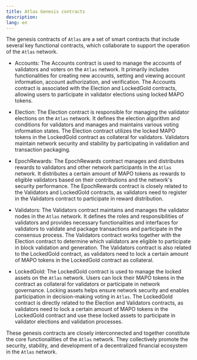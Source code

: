 ```yaml
---
title: Atlas Genesis contracts
description:
lang: en
---
```



The genesis contracts of `Atlas` are a set of smart contracts that include several key functional contracts, which
collaborate to support the operation of the `Atlas` network.

+ Accounts: The Accounts contract is used to manage the accounts of validators and voters on the `Atlas` network. It
  primarily includes functionalities for creating new accounts, setting and viewing account information, account
  authorization, and verification. The Accounts contract is associated with the Election and LockedGold contracts,
  allowing users to participate in validator elections using locked MAPO tokens.

+ Election: The Election contract is responsible for managing the validator elections on the `Atlas` network. It defines
  the election algorithm and conditions for validators and manages and maintains various voting information states. The
  Election contract utilizes the locked MAPO tokens in the LockedGold contract as collateral for validators. Validators
  maintain network security and stability by participating in validation and transaction packaging.

+ EpochRewards: The EpochRewards contract manages and distributes rewards to validators and other network participants
  in the `Atlas` network. It distributes a certain amount of MAPO tokens as rewards to eligible validators based on
  their contributions and the network's security performance. The EpochRewards contract is closely related to the
  Validators and LockedGold contracts, as validators need to register in the Validators contract to participate in
  reward distribution.

+ Validators: The Validators contract maintains and manages the validator nodes in the `Atlas` network. It defines the
  roles and responsibilities of validators and provides necessary functionalities and interfaces for validators to
  validate and package transactions and participate in the consensus process. The Validators contract works together
  with the Election contract to determine which validators are eligible to participate in block validation and
  generation. The Validators contract is also related to the LockedGold contract, as validators need to lock a certain
  amount of MAPO tokens in the LockedGold contract as collateral.

+ LockedGold: The LockedGold contract is used to manage the locked assets on the `Atlas` network. Users can lock their
  MAPO tokens in the contract as collateral for validators or participate in network governance. Locking assets helps
  ensure network security and enables participation in decision-making voting in `Atlas`. The LockedGold contract is
  directly related to the Election and Validators contracts, as validators need to lock a certain amount of MAPO tokens
  in the LockedGold contract and use these locked assets to participate in validator elections and validation processes.

These genesis contracts are closely interconnected and together constitute the core functionalities of the `Atlas`
network. They collectively promote the security, stability, and development of a decentralized financial ecosystem in
the `Atlas` network.